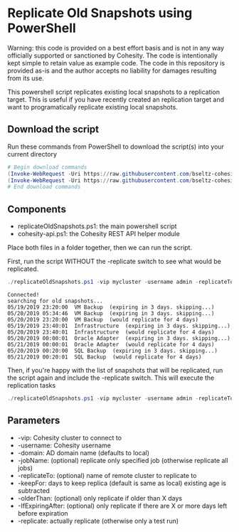# Replicate Old Snapshots using PowerShell

Warning: this code is provided on a best effort basis and is not in any way officially supported or sanctioned by Cohesity. The code is intentionally kept simple to retain value as example code. The code in this repository is provided as-is and the author accepts no liability for damages resulting from its use.

This powershell script replicates existing local snapshots to a replication target. This is useful if you have recently created an replication target and want to programatically replicate existing local snapshots.

## Download the script

Run these commands from PowerShell to download the script(s) into your current directory

```powershell
# Begin download commands
(Invoke-WebRequest -Uri https://raw.githubusercontent.com/bseltz-cohesity/scripts/master/powershell/replicateOldSnapshots/replicateOldSnapshots.ps1).content | Out-File replicateOldSnapshots.ps1; (Get-Content replicateOldSnapshots.ps1) | Set-Content replicateOldSnapshots.ps1
(Invoke-WebRequest -Uri https://raw.githubusercontent.com/bseltz-cohesity/scripts/master/powershell/replicateOldSnapshots/cohesity-api.ps1).content | Out-File cohesity-api.ps1; (Get-Content cohesity-api.ps1) | Set-Content cohesity-api.ps1
# End download commands
```

## Components

* replicateOldSnapshots.ps1: the main powershell script
* cohesity-api.ps1: the Cohesity REST API helper module

Place both files in a folder together, then we can run the script.

First, run the script WITHOUT the -replicate switch to see what would be replicated.

```powershell
./replicateOldSnapshots.ps1 -vip mycluster -username admin -replicateTo CohesityVE -olderThan 1 -IfExpiringAfter 3
```

```text
Connected!
searching for old snapshots...
05/19/2019 23:20:00  VM Backup  (expiring in 3 days. skipping...)
05/20/2019 05:34:46  VM Backup  (expiring in 3 days. skipping...)
05/20/2019 23:20:00  VM Backup  (would replicate for 4 days)
05/19/2019 23:40:01  Infrastructure  (expiring in 3 days. skipping...)
05/20/2019 23:40:01  Infrastructure  (would replicate for 4 days)
05/20/2019 00:00:01  Oracle Adapter  (expiring in 3 days. skipping...)
05/21/2019 00:00:01  Oracle Adapter  (would replicate for 4 days)
05/20/2019 00:20:00  SQL Backup  (expiring in 3 days. skipping...)
05/21/2019 00:20:01  SQL Backup  (would replicate for 4 days)
```

Then, if you're happy with the list of snapshots that will be replicated, run the script again and include the -replicate switch. This will execute the replication tasks

```powershell
./replicateOldSnapshots.ps1 -vip mycluster -username admin -replicateTo CohesityVE -olderThan 1 -IfExpiringAfter 3 -replicate
```

## Parameters

* -vip: Cohesity cluster to connect to
* -username: Cohesity username
* -domain: AD domain name (defaults to local)
* -jobName: (optional) replicate only specified job (otherwise replicate all jobs)
* -replicateTo: (optional) name of remote cluster to replicate to
* -keepFor: days to keep replica (default is same as local) existing age is subtracted
* -olderThan: (optional) only replicate if older than X days
* -IfExpiringAfter: (optional) only replicate if there are X or more days left before expiration
* -replicate: actually replicate (otherwise only a test run)
